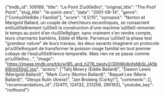 {"tmdb_id": 109169, "title": "Le Point Z\u00e9ro", "original_title": "The Poof Point", "slug_title": "le-point-zero", "date": "2001-09-14", "genre": ["Com\u00e9die / Familial"], "score": "4.5/10", "synopsis": "Norton et Marigold Ballard, un couple de chercheurs excentriques, se consacrent enti\u00e8rement \u00e0 la construction d'une machine \u00e0 remonter le temps au point d'en n\u00e9gliger, sans vraiment s'en rendre compte, leurs charmants bambins, Eddie et Marie. Parvenus \u00e0 la phase test \"grandeur nature\" de leurs travaux, les deux savants imaginent un protocole pr\u00e9voyant de transformer le poisson rouge familial en tout premier cobaye de l'exp\u00e9rience temporelle. Mais rien ne se passe comme pr\u00e9vu...", "image": "https://image.tmdb.org/t/p/w185_and_h278_bestv2/3DhWo6ofeNbSLJA5b8j9ntd30gC.jpg", "actors": ["Tahj Mowry (Eddie Ballard)", "Dawnn Lewis (Marigold Ballard)", "Mark Curry (Norton Ballard)", "Raquel Lee (Marie Ballard)", "Olesya Rulin (Annie)", "Jan Broberg (Corky)"], "comments": [], "recommandations_id": [124111, 124132, 231259, 290163], "youtube_key": "notfound"}